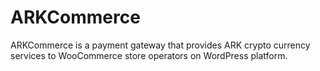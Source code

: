 # ARKCommerce
ARKCommerce is a payment gateway that provides ARK crypto currency services to WooCommerce store operators on WordPress platform.
